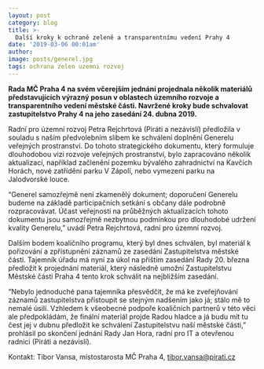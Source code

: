 ```yaml
---
layout: post
category: blog
title: >-  
  Další kroky k ochraně zeleně a transparentnímu vedení Prahy 4
date: '2019-03-06 00:01am'
author: 
image: posts/generel.jpg
tags: ochrana zelen uzemni rozvoj 
---
```




<b>Rada MČ Praha 4 na svém včerejším jednání projednala několik materiálů představujících výrazný posun v oblastech  územního rozvoje a transparentního vedení městské části. Navržené kroky bude schvalovat zastupitelstvo Prahy 4 na jeho zasedání 24. dubna 2019.</b>
 
Radní pro územní rozvoj Petra Rejchrtová (Piráti a nezávislí) předložila v souladu s naším předvolebním slibem ke schválení doplnění Generelu veřejných prostranství. Do tohoto strategického dokumentu, který formuluje dlouhodobou vizi rozvoje veřejných prostranství, bylo zapracováno několik aktualizací, například začlenění pozemku bývalého zahradnictví na Kavčích Horách, nové zatřídění parku V Zápolí, nebo vymezení parku na Jalodvorské louce.

“Generel samozřejmě není zkamenělý dokument; doporučení Generelu budeme na základě participačních setkání s občany dále podrobně rozpracovávat. Účast veřejnosti na průběžných aktualizacích tohoto dokumentu jsou samozřejmě nezbytnou podmínkou pro dlouhodobé udržení kvality Generelu,” uvádí Petra Rejchrtová, radní pro územní rozvoj.

Dalším bodem koaličního programu, který byl dnes schválen, byl materiál k pořizování a zpřístupnění záznamů ze zasedání Zastupitelstva městské části. Tajemník úřadu má nyní za úkol na příštím zasedání Rady 20. března předložit k projednání materiál, který následně umožní Zastupitelstvu Městské části Praha 4 tento krok schválit na nejbližším zasedání.

“Nebylo jednoduché pana tajemníka přesvědčit, že má ke zveřejňování záznamů zastupitelstva přistoupit se stejným nadšením jako já; stálo mě to nemalé úsilí. Vzhledem k všeobecné podpoře koaličních partnerů v této věci ale předpokládám, že finální materiál projde Radou hladce a já budu mít tu čest jej v dubnu předložit ke schválení Zastupitelstvu naší městské části,” prohlásil po skončení jednání Rady Jan Hora, radní pro IT a otevřenou radnici (Piráti a nezávislí).

Kontakt: 
Tibor Vansa, místostarosta MČ Praha 4, [tibor.vansa@pirati.cz](tibor.vansa@pirati.cz)

